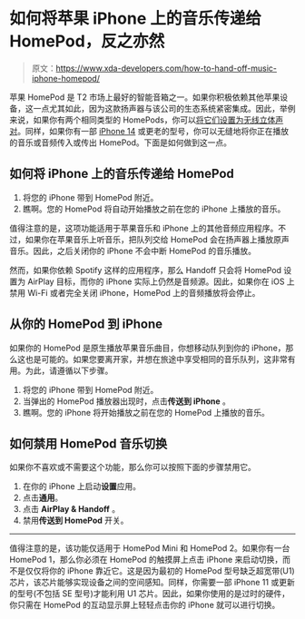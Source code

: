 # 如何将苹果 iPhone 上的音乐传递给 HomePod，反之亦然

> 原文：<https://www.xda-developers.com/how-to-hand-off-music-iphone-homepod/>

苹果 HomePod 是 T2 市场上最好的智能音箱之一。如果你积极依赖其他苹果设备，这一点尤其如此，因为这款扬声器与该公司的生态系统紧密集成。因此，举例来说，如果你有两个相同类型的 HomePods，你可以[将它们设置为无线立体声对](https://www.xda-developers.com/how-to-set-up-homepod-stereo/)。同样，如果你有一部 [iPhone 14](https://www.xda-developers.com/apple-iphone-14-review/) 或更老的型号，你可以无缝地将你正在播放的音乐或音频传入或传出 HomePod。下面是如何做到这一点。

## 如何将 iPhone 上的音乐传递给 HomePod

1.  将您的 iPhone 带到 HomePod 附近。
2.  瞧啊。您的 HomePod 将自动开始播放之前在您的 iPhone 上播放的音乐。

值得注意的是，这项功能适用于苹果音乐和 iPhone 上的其他音频应用程序。不过，如果你在苹果音乐上听音乐，把队列交给 HomePod 会在扬声器上播放原声音乐。因此，之后关闭你的 iPhone 不会中断 HomePod 的音乐播放。

然而，如果你依赖 Spotify 这样的应用程序，那么 Handoff 只会将 HomePod 设置为 AirPlay 目标，而你的 iPhone 实际上仍然是音频源。因此，如果你在 iOS 上禁用 Wi-Fi 或者完全关闭 iPhone，HomePod 上的音频播放将会停止。

## 从你的 HomePod 到 iPhone

如果你的 HomePod 是原生播放苹果音乐曲目，你想移动队列到你的 iPhone，那么这也是可能的。如果您要离开家，并想在旅途中享受相同的音乐队列，这非常有用。为此，请遵循以下步骤。

1.  将您的 iPhone 带到 HomePod 附近。
2.  当弹出的 HomePod 播放器出现时，点击**传送到 iPhone** 。
3.  瞧啊。您的 iPhone 将开始播放之前在您的 HomePod 上播放的音乐。

## 如何禁用 HomePod 音乐切换

如果你不喜欢或不需要这个功能，那么你可以按照下面的步骤禁用它。

1.  在你的 iPhone 上启动**设置**应用。
2.  点击**通用**。
3.  点击 **AirPlay & Handoff** 。
4.  禁用**传送到 HomePod** 开关。

* * *

值得注意的是，该功能仅适用于 HomePod Mini 和 HomePod 2。如果你有一台 HomePod 1，那么你必须在 HomePod 的触摸屏上点击 iPhone 来启动切换，而不是仅仅将你的 iPhone 靠近它。这是因为最初的 HomePod 型号缺乏超宽带(U1)芯片，该芯片能够实现设备之间的空间感知。同样，你需要一部 iPhone 11 或更新的型号(不包括 SE 型号)才能利用 U1 芯片。因此，如果你使用的是过时的硬件，你只需在 HomePod 的互动显示屏上轻轻点击你的 iPhone 就可以进行切换。